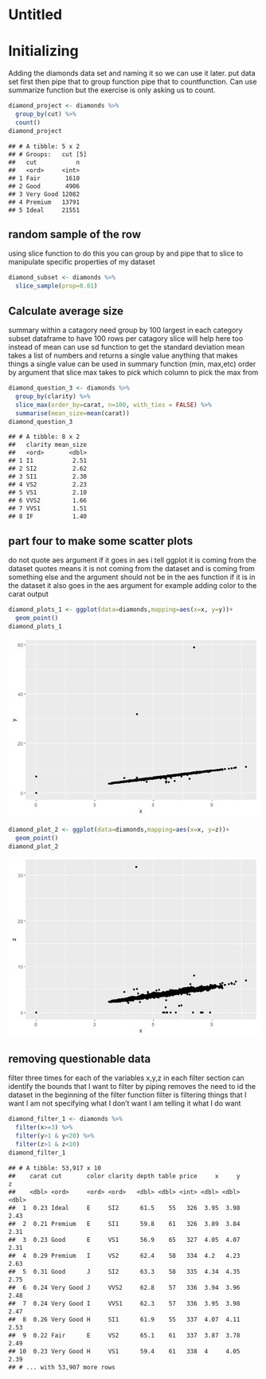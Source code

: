 Untitled
================

# Initializing

Adding the diamonds data set and naming it so we can use it later. put
data set first then pipe that to group function pipe that to
countfunction. Can use summarize function but the exercise is only
asking us to count.

``` r
diamond_project <- diamonds %>% 
  group_by(cut) %>% 
  count()
diamond_project
```

    ## # A tibble: 5 x 2
    ## # Groups:   cut [5]
    ##   cut           n
    ##   <ord>     <int>
    ## 1 Fair       1610
    ## 2 Good       4906
    ## 3 Very Good 12082
    ## 4 Premium   13791
    ## 5 Ideal     21551

## random sample of the row

using slice function to do this you can group by and pipe that to slice
to manipulate specific properties of my dataset

``` r
diamond_subset <- diamonds %>% 
  slice_sample(prop=0.01)
```

## Calculate average size

summary within a catagory need group by 100 largest in each category
subset dataframe to have 100 rows per catagory slice will help here too
instead of mean can use sd function to get the standard deviation mean
takes a list of numbers and returns a single value anything that makes
things a single value can be used in summary function (min, max,etc)
order by argument that slice max takes to pick which column to pick the
max from

``` r
diamond_question_3 <- diamonds %>% 
  group_by(clarity) %>% 
  slice_max(order_by=carat, n=100, with_ties = FALSE) %>% 
  summarise(mean_size=mean(carat))
diamond_question_3
```

    ## # A tibble: 8 x 2
    ##   clarity mean_size
    ##   <ord>       <dbl>
    ## 1 I1           2.51
    ## 2 SI2          2.62
    ## 3 SI1          2.30
    ## 4 VS2          2.23
    ## 5 VS1          2.10
    ## 6 VVS2         1.66
    ## 7 VVS1         1.51
    ## 8 IF           1.40

## part four to make some scatter plots

do not quote aes argument if it goes in aes i tell ggplot it is coming
from the dataset quotes means it is not coming from the dataset and is
coming from something else and the argument should not be in the aes
function if it is in the dataset it also goes in the aes argument for
example adding color to the carat output

``` r
diamond_plots_1 <- ggplot(data=diamonds,mapping=aes(x=x, y=y))+
  geom_point()
diamond_plots_1
```

![](hmwk_5_v_1_files/figure-gfm/unnamed-chunk-4-1.png)<!-- -->

``` r
diamond_plot_2 <- ggplot(data=diamonds,mapping=aes(x=x, y=z))+
  geom_point()
diamond_plot_2
```

![](hmwk_5_v_1_files/figure-gfm/unnamed-chunk-4-2.png)<!-- -->

## removing questionable data

filter three times for each of the variables x,y,z in each filter
section can identify the bounds that I want to filter by piping removes
the need to id the dataset in the beginning of the filter function
filter is filtering things that I want I am not specifying what I don’t
want I am telling it what I do want

``` r
diamond_filter_1 <- diamonds %>% 
  filter(x>=3) %>% 
  filter(y>1 & y<20) %>% 
  filter(z>1 & z<10)
diamond_filter_1 
```

    ## # A tibble: 53,917 x 10
    ##    carat cut       color clarity depth table price     x     y     z
    ##    <dbl> <ord>     <ord> <ord>   <dbl> <dbl> <int> <dbl> <dbl> <dbl>
    ##  1  0.23 Ideal     E     SI2      61.5    55   326  3.95  3.98  2.43
    ##  2  0.21 Premium   E     SI1      59.8    61   326  3.89  3.84  2.31
    ##  3  0.23 Good      E     VS1      56.9    65   327  4.05  4.07  2.31
    ##  4  0.29 Premium   I     VS2      62.4    58   334  4.2   4.23  2.63
    ##  5  0.31 Good      J     SI2      63.3    58   335  4.34  4.35  2.75
    ##  6  0.24 Very Good J     VVS2     62.8    57   336  3.94  3.96  2.48
    ##  7  0.24 Very Good I     VVS1     62.3    57   336  3.95  3.98  2.47
    ##  8  0.26 Very Good H     SI1      61.9    55   337  4.07  4.11  2.53
    ##  9  0.22 Fair      E     VS2      65.1    61   337  3.87  3.78  2.49
    ## 10  0.23 Very Good H     VS1      59.4    61   338  4     4.05  2.39
    ## # ... with 53,907 more rows
